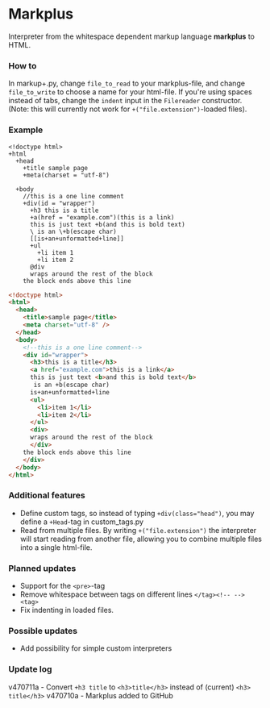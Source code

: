 # Markplus
Interpreter from the whitespace dependent markup language **markplus** to HTML.


### How to
In markup+.py, change `file_to_read` to your markplus-file, and change `file_to_write` to choose a name for your html-file.
If you're using spaces instead of tabs, change the `indent` input in the `Filereader` constructor. (Note: this will currently not work for `+("file.extension")`-loaded files).

### Example
```
<!doctype html>
+html
  +head
    +title sample page
    +meta(charset = "utf-8")
    
  +body
    //this is a one line comment
    +div(id = "wrapper")
      +h3 this is a title
      +a(href = "example.com")(this is a link)
      this is just text +b(and this is bold text)
      \ is an \+b(escape char)
      [[is+an+unformatted+line]]
      +ul
        +li item 1
        +li item 2
      @div
      wraps around the rest of the block
    the block ends above this line
```

```html
<!doctype html>
<html>
  <head>
    <title>sample page</title>
    <meta charset="utf-8" />
  </head>
  <body>
    <!--this is a one line comment-->
    <div id="wrapper">
      <h3>this is a title</h3>
      <a href="example.com">this is a link</a>
      this is just text <b>and this is bold text</b>
       is an +b(escape char)
      is+an+unformatted+line
      <ul>
        <li>item 1</li>
        <li>item 2</li>
      </ul>
      <div>
      wraps around the rest of the block
      </div>
    the block ends above this line
    </div>
  </body>
</html>
```

### Additional features
* Define custom tags, so instead of typing `+div(class="head")`, you may define a `+Head`-tag in custom_tags.py
* Read from multiple files. By writing `+("file.extension")` the interpreter will start reading from another file, allowing you to combine multiple files into a single html-file.

### Planned updates
- Support for the `<pre>`-tag  
- Remove whitespace between tags on different lines `</tag><!-- --><tag>`  
- Fix indenting in loaded files.

### Possible updates
- Add possibility for simple custom interpreters

### Update log
v470711a - Convert `+h3 title` to `<h3>title</h3>` instead of (current) `<h3> title</h3>`
v470710a - Markplus added to GitHub
